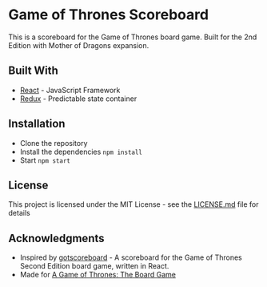 # Game of Thrones Scoreboard

This is a scoreboard for the Game of Thrones board game.
Built for the 2nd Edition with Mother of Dragons expansion.

## Built With

* [React](https://github.com/facebook/create-react-app/) - JavaScript Framework
* [Redux](https://github.com/reduxjs/react-redux) - Predictable state container

## Installation
* Clone the repository
* Install the dependencies
```npm install```
* Start
```npm start```

## License

This project is licensed under the MIT License - see the [LICENSE.md](LICENSE.md) file for details

## Acknowledgments

* Inspired by [gotscoreboard](https://github.com/nonstickzan/gotscoreboard) - A scoreboard for the Game of Thrones Second Edition board game, written in React.
* Made for [A Game of Thrones: The Board Game](https://www.fantasyflightgames.com/en/products/a-game-of-thrones-the-board-game-second-edition/)
